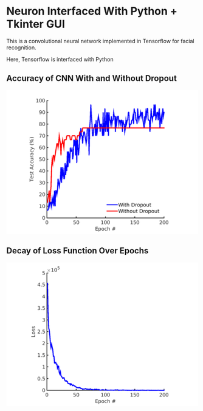 #      Neuron Interfaced With Python + Tkinter GUI        #


This is a convolutional neural network implemented in Tensorflow for facial recognition.  

Here, Tensorflow is interfaced with Python 

##	Accuracy of CNN With and Without Dropout	##
![alt text](results/CNNaccuracy_graph_dropoutvsnodropout.png "This is the screen you will see on opening")
##	Decay of Loss Function Over Epochs	##
![alt text](results/CNNloss_graph.png "Example of screen after running Gibbs Sampler on a file with desired parameters")


